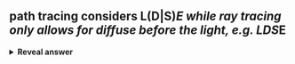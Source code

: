 ## path tracing considers L(D|S)*E while ray tracing only allows for diffuse before the light, e.g. LDS*E
<details>
<summary><b>Reveal answer</b></summary>

</details>
